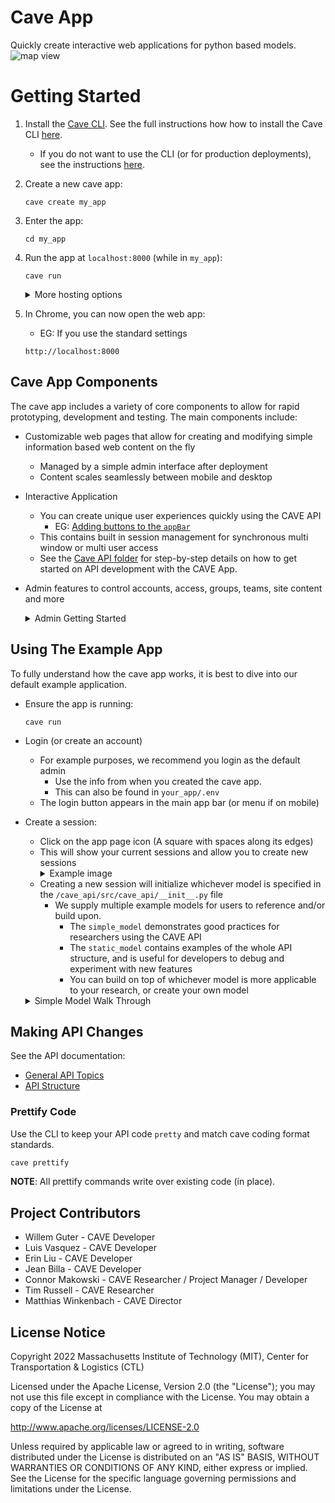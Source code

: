 # Cave App
Quickly create interactive web applications for python based models.
![map view](https://utils.mitcave.com/docs/cave_app-0.3.0/map.jpg)

# Getting Started

1. Install the [Cave CLI](https://github.com/MIT-CAVE/cave_cli). See the full instructions how how to install the Cave CLI [here](https://github.com/MIT-CAVE/cave_cli).
    - If you do not want to use the CLI (or for production deployments), see the instructions [here](NON_CLI_README.md).

2. Create a new cave app:
    ```
    cave create my_app
    ```

3. Enter the app:
    ```
    cd my_app
    ```

4. Run the app at `localhost:8000` (while in `my_app`):
    ```
    cave run
    ```
    <details>
    <summary>More hosting options</summary>

    - Optional: Run the app on `<your-ip>:<your-port>` with development settings:
        ```
        cave run <your-ip>:<your-port>
        ```

        - Example on ip `192.168.1.00` with port `8000`:
          ```
          cave run 192.168.1.100:8000
          ```
        - Example for a wildcard ip (any network ip that routes to your machine):
          ```
          cave run 0.0.0.0:8000
          ```
        - Note: This requires one free port above the specified port to run the server
        - Note: When LAN hosting, an SSL connection is required. The `cave_cli` does this automatically, however there are a few caveats:
            - This uses a self signed and insecure certificate for SSL/TLS reasons
            - The certificates are self signed and shared openly in the cave open source project
            - You should consider appropriate security measures like generating your own SSL certificates and using a proper CA (certificate authority) if you do not trust everyone on your LAN
        - Note: When LAN hosting, a production `daphne` server is started. This requires proper static file serving. To achieve this, `cave_cli` will automatically `collectstatic` when a specific ip and port are provided
    </details>

5. In Chrome, you can now open the web app:
    - EG: If you use the standard settings
    ```
    http://localhost:8000
    ```

## Cave App Components
The cave app includes a variety of core components to allow for rapid prototyping, development and testing. The main components include:

- Customizable web pages that allow for creating and modifying simple information based web content on the fly
  - Managed by a simple admin interface after deployment
  - Content scales seamlessly between mobile and desktop


- Interactive Application
  - You can create unique user experiences quickly using the CAVE API
    - EG: [Adding buttons to the `appBar`](/cave_api/docs/all_keys/app_bar.md)
  - This contains built in session management for synchronous multi window or multi user access
  - See the [Cave API folder](/cave_api) for step-by-step details on how to get started on API development with the CAVE App.


- Admin features to control accounts, access, groups, teams, site content and more
  <details>
  <summary>Admin Getting Started</summary>

  1. Login using the admin information that you used during setup, or look in the `.env` file in the root of your app directory).

  2. To view the admin page navigate to: `localhost:8000/admin`
  ![admin page](https://utils.mitcave.com/docs/cave_app-0.3.0/admin.png)

  3. From the Admin page, you can add pages and content to your website
    - The following content types are supported: photos, videos, breaks, headers, HTML content, quotes, resources, and FAQs
    - As an example, a created page can look like:
    ![example page](https://utils.mitcave.com/docs/cave_app-0.3.0/example_page.png)
  </details>

## Using The Example App
To fully understand how the cave app works, it is best to dive into our default example application.

- Ensure the app is running:
  ```
  cave run
  ```
- Login (or create an account)
  - For example purposes, we recommend you login as the default admin
    - Use the info from when you created the cave app.
    - This can also be found in `your_app/.env`
  - The login button appears in the main app bar (or menu if on mobile)
- Create a session:
  - Click on the app page icon (A square with spaces along its edges)
  - This will show your current sessions and allow you to create new sessions
    <details>
    <summary>Example image</summary>
    <img src="https://utils.mitcave.com/docs/cave_app-0.3.0/session.png" width=50%>
    </details>
  - Creating a new session will initialize whichever model is specified in the `/cave_api/src/cave_api/__init__.py` file
    - We supply multiple example models for users to reference and/or build upon.
      - The `simple_model` demonstrates good practices for researchers using the CAVE API
      - The `static_model` contains examples of the whole API structure, and is useful for developers to debug and experiment with new features
      - You can build on top of whichever model is more applicable to your research, or create your own model

  <details>
  <summary>Simple Model Walk Through</summary>

    - You can customize the interactive data you want to render in your model, and display them in three types of views
      - Map View
      - Dashboard View
      - KPI View.
    - In the `simple_model`, we render the following Map view. You can click on each of the warehouses and factories to toggle open and calculate the statistics and KPI of the model.
    ![map view](https://utils.mitcave.com/docs/cave_app-0.3.0/map.jpg)

    - In the `simple_model` Dashboard view, you can generate charts based on the statistics and KPI of the model. You can adjust various elements of the charts, such as type of chart, statistic, groupings, etc.
    ![dashboard view](https://utils.mitcave.com/docs/cave_app-0.3.0/dashboard.jpg)

    - In the `simple_model` KPI view, you can see the list of all the KPI and their values.
    ![kpi view](https://utils.mitcave.com/docs/cave_app-0.3.0/kpi.jpg)

    - These functions are all programmed in `/cave_api/src/cave_api/simple_model`. The CAVE [API Structure](cave_api/README_API_STRUCTURE.md) gives developers many capabilities to edit and create their own models. For instance, you can [change levels of data aggregation](/cave_api/docs/all_keys/categories.md) in Dashboard view or [edit the map legend](/cave_api/docs/all_keys/arcs.md) displayed in Map view.

  </details>


## Making API Changes
See the API documentation:

- [General API Topics](cave_api/README.md)
- [API Structure](cave_api/README_API_STRUCTURE.md)

### Prettify Code
Use the CLI to keep your API code `pretty` and match cave coding format standards.

  ```sh
  cave prettify
  ```

**NOTE**: All prettify commands write over existing code (in place).

## Project Contributors

- Willem Guter - CAVE Developer
- Luis Vasquez - CAVE Developer
- Erin Liu - CAVE Developer
- Jean Billa - CAVE Developer
- Connor Makowski - CAVE Researcher / Project Manager / Developer
- Tim Russell - CAVE Researcher
- Matthias Winkenbach - CAVE Director

## License Notice

Copyright 2022 Massachusetts Institute of Technology (MIT), Center for Transportation & Logistics (CTL)

Licensed under the Apache License, Version 2.0 (the "License"); you may not use this file except in compliance with the License. You may obtain a copy of the License at

http://www.apache.org/licenses/LICENSE-2.0

Unless required by applicable law or agreed to in writing, software distributed under the License is distributed on an "AS IS" BASIS, WITHOUT WARRANTIES OR CONDITIONS OF ANY KIND, either express or implied. See the License for the specific language governing permissions and limitations under the License.

